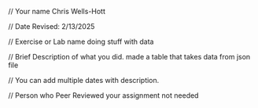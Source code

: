 // Your name Chris Wells-Hott

 // Date Revised: 2/13/2025

 // Exercise or Lab name doing stuff with data

 // Brief Description of what you did. made a table that takes data from json file

 // You can add multiple dates with description.

// Person who Peer Reviewed your assignment not needed
